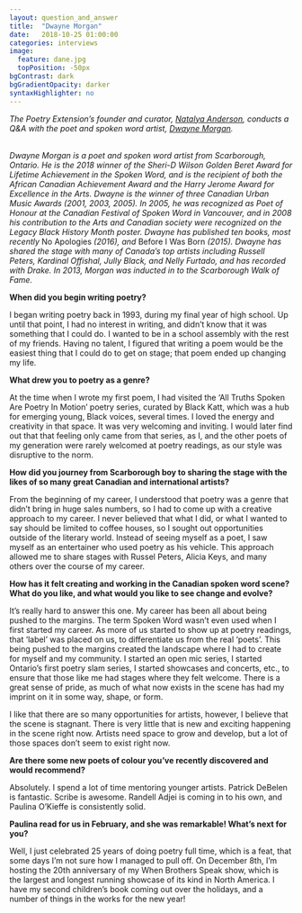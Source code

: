 ```yaml
---
layout: question_and_answer
title:  "Dwayne Morgan"
date:   2018-10-25 01:00:00
categories: interviews
image:
  feature: dane.jpg
  topPosition: -50px
bgContrast: dark
bgGradientOpacity: darker
syntaxHighlighter: no
---
```


<em>The Poetry Extension’s founder and curator, <a href="http://www.natalyaanderson.com" target="_blank">Natalya Anderson</a>, conducts a Q&A with the poet and spoken word artist, <a href="http://www.dwaynemorgan.ca" target="_blank"> Dwayne Morgan</a>.</em>
<br/><br/>

<em>Dwayne Morgan is a poet and spoken word artist from Scarborough, Ontario. He is the 2018 winner of the Sheri-D Wilson Golden Beret Award for Lifetime Achievement in the Spoken Word, and is the recipient of both the African Canadian Achievement Award and the Harry Jerome Award for Excellence in the Arts. Dwayne is the winner of three Canadian Urban Music Awards (2001, 2003, 2005). In 2005, he was recognized as Poet of Honour at the Canadian Festival of Spoken Word in Vancouver, and in 2008 his contribution to the Arts and Canadian society were recognized on the Legacy Black History Month poster. Dwayne has published ten books, most recently </em>No Apologies<em> (2016), and </em>Before I Was Born<em> (2015). Dwayne has shared the stage with many of Canada’s top artists including Russell Peters, Kardinal Offishal, Jully Black, and Nelly Furtado, and has recorded with Drake. In 2013, Morgan was inducted in to the Scarborough Walk of Fame.</em>

<strong>When did you begin writing poetry?</strong>

I began writing poetry back in 1993, during my final year of high school. Up until that point, I had no interest in writing, and didn’t know that it was something that I could do. I wanted to be in a school assembly with the rest of my friends. Having no talent, I figured that writing a poem would be the easiest thing that I could do to get on stage; that poem ended up changing my life.

<strong>What drew you to poetry as a genre?</strong>

At the time when I wrote my first poem, I had visited the ‘All Truths Spoken Are Poetry In Motion’ poetry series, curated by Black Katt, which was a hub for emerging young, Black voices, several times. I loved the energy and creativity in that space. It was very welcoming and inviting. I would later find out that that feeling only came from that series, as I, and the other poets of my generation were rarely welcomed at poetry readings, as our style was disruptive to the norm.

<strong>How did you journey from Scarborough boy to sharing the stage with the likes of so many great Canadian and international artists?</strong>

From the beginning of my career, I understood that poetry was a genre that didn’t bring in huge sales numbers, so I had to come up with a creative approach to my career. I never believed that what I did, or what I wanted to say should be limited to coffee houses, so I sought out opportunities outside of the literary world. Instead of seeing myself as a poet, I saw myself as an entertainer who used poetry as his vehicle. This approach allowed me to share stages with Russel Peters, Alicia Keys, and many others over the course of my career.

<strong>How has it felt creating and working in the Canadian spoken word scene? What do you like, and what would you like to see change and evolve?</strong>

It’s really hard to answer this one. My career has been all about being pushed to the margins. The term Spoken Word wasn’t even used when I first started my career. As more of us started to show up at poetry readings, that ‘label’ was placed on us, to differentiate us from the real ‘poets’. This being pushed to the margins created the landscape where I had to create for myself and my community. I started an open mic series, I started Ontario’s first poetry slam series, I started showcases and concerts, etc., to ensure that those like me had stages where they felt welcome. There is a great sense of pride, as much of what now exists in the scene has had my imprint on it in some way, shape, or form.

I like that there are so many opportunities for artists, however, I believe that the scene is stagnant. There is very little that is new and exciting happening in the scene right now. Artists need space to grow and develop, but a lot of those spaces don’t seem to exist right now.

<strong>Are there some new poets of colour you’ve recently discovered and would recommend?</strong>

Absolutely. I spend a lot of time mentoring younger artists. Patrick DeBelen is fantastic. Scribe is awesome. Randell Adjei is coming in to his own, and Paulina O’Kieffe is consistently solid.

<strong>Paulina read for us in February, and she was remarkable! What’s next for you?</strong>

Well, I just celebrated 25 years of doing poetry full time, which is a feat, that some days I’m not sure how I managed to pull off. On December 8th, I’m hosting the 20th anniversary of my When Brothers Speak show, which is the largest and longest running showcase of its kind in North America. I have my second children’s book coming out over the holidays, and a number of things in the works for the new year!
